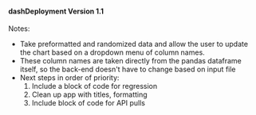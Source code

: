#### dashDeployment Version 1.1

Notes:
  - Take preformatted and randomized data and allow the user to update the chart based on a dropdown menu of column names.
  - These column names are taken directly from the pandas dataframe itself, so the back-end doesn't have to change based on input file
  - Next steps in order of priority: </br>
    1. Include a block of code for regression
    2. Clean up app with titles, formatting
    3. Include block of code for API pulls
    
 
